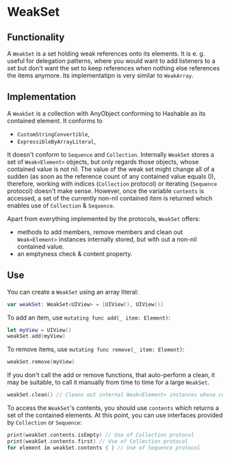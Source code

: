 # WeakSet

## Functionality

A `WeakSet` is a set holding weak references onto its elements. It is e. g. useful for delegation patterns, where you would want to add listeners to a set but don't want the set to keep references when nothing else references the items anymore. Its implementatipn is very similar to `WeakArray`.

## Implementation

A `WeakSet` is a collection with AnyObject conforming to Hashable as its contained element. It conforms to
- `CustomStringConvertible`,
- `ExpressibleByArrayLiteral`,

It doesn't conform to `Sequence` and `Collection`. Internally `WeakSet` stores a set of `Weak<Element>` objects, but only regards those objects, whose contained value is not nil. The value of the weak set might change all of a sudden (as soon as the reference count of any contained value equals 0), therefore, working with indices (`Collection` protocol) or iterating (`Sequence` protocol) doesn't make sense. However, once the variable `contents` is accessed, a set of the currently non-nil contained item is returned which enables use of `Collection` & `Sequence`.

Apart from everything implemented by the protocols, `WeakSet` offers:
- methods to add members, remove members and clean out `Weak<Element>` instances internally stored, but with out a non-nil contained value.
- an emptyness check & content property.

## Use

You can create a `WeakSet` using an array literal:

```swift
var weakSet: WeakSet<UIView> = [UIView(), UIView()]
```

To add an item, use `mutating func add(_ item: Element)`:

```swift
let myView = UIView()
weakSet.add(myView)
```

To remove items, use `mutating func remove(_ item: Element)`:

```swift
weakSet.remove(myView)
```

If you don't call the add or remove functions, that auto-perform a clean, it may be suitable, to call it manually from time to time for a large `WeakSet`.

```swift
weakSet.clean() // Cleans out internal Weak<Element> instances whose contained value is nil
```

To access the `WeakSet`'s contents, you should use `contents` which returns a set of the contained elements. At this point, you can use interfaces provided by `Collection` or `Sequence`:

```swift
print(weakSet.contents.isEmpty) // Use of Collection protocol
print(weakSet.contents.first) // Use of Collection protocol
for element in weakSet.contents { } // Use of Sequence protocol
```
